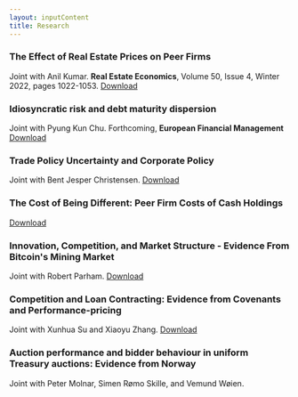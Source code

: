 ```yaml
---
layout: inputContent
title: Research
---
```


### The Effect of Real Estate Prices on Peer Firms
Joint with Anil Kumar. **Real Estate Economics**, Volume 50, Issue 4, Winter 2022, pages 1022-1053. [Download](https://doi.org/10.1111/1540-6229.12362 "The Effect of Real Estate Prices on Peer Firms")

### Idiosyncratic risk and debt maturity dispersion
Joint with Pyung Kun Chu. Forthcoming, **European Financial Management** [Download](https://doi.org/10.1111/eufm.12380 "Idiosyncratic risk and debt maturity dispersion")

### Trade Policy Uncertainty and Corporate Policy
Joint with Bent Jesper Christensen. [Download](files/wtoCorporatePolicy.pdf "Trade Policy Uncertainty and Corporate Policy")

### The Cost of Being Different: Peer Firm Costs of Cash Holdings
[Download](https://dx.doi.org/10.2139/ssrn.2972422 "The Cost of Being Different: Peer Firm Costs of Cash Holdings")

### Innovation, Competition, and Market Structure - Evidence From Bitcoin's Mining Market
Joint with Robert Parham.  [Download](https://dx.doi.org/10.2139/ssrn.3080586 "Predictability, Innovation, and Competition in Bitcoin's Mining Market")

### Competition and Loan Contracting: Evidence from Covenants and Performance-pricing
Joint with Xunhua Su and Xiaoyu Zhang. [Download](http://dx.doi.org/10.2139/ssrn.2410568 "Competition and Loan Contracting: Evidence from Covenants and Performance-pricing")

### Auction performance and bidder behaviour in uniform Treasury auctions: Evidence from Norway
Joint with Peter Molnar, Simen Rømo Skille, and Vemund Wøien.
